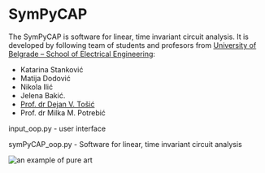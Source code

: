# SymPyCAP

The SymPyCAP is software for linear, time invariant circuit analysis. It is developed by following team of students and profesors from [University of Belgrade – School of Electrical Engineering](https://www.etf.bg.ac.rs): 

* Katarina Stanković
* Matija Dodović
* Nikola Ilić
* Jelena Bakić.
* [Prof. dr Dejan V. Tošić](http://home.etf.rs/~tosic/)
* Prof. dr Milka M. Potrebić

input_oop.py - user interface

symPyCAP_oop.py - Software for linear, time invariant circuit analysis 

![an example of pure art](https://user-images.githubusercontent.com/32821985/100083470-d40c5380-2e49-11eb-9981-6faf1654b38f.png)
